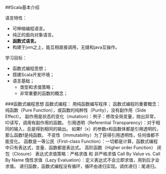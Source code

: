 ##Scala基本介绍

语言特性：

- 可伸缩编程语言。
- 纯正的面向对象语言。
- **函数式语言。**
- 构建于jvm之上，能互相直接调用，无缝和java互操作。

学习目标：

- 函数式编程思想；
- 搭建Scala开发环境；
- 语言基础；
	- 类型和求值策略；
 	- 非常重要的函数的概念；


###函数式编程思想
函数式编程：
用纯函数编写程序；
函数式编程的重要概念：纯函数（Pure Function），或函数的纯粹性（Purity），没有副作用（Side Effect）。
副作用是状态的变化（mutation）：例子：修改全局变量，抛出异常，IO读写，调用有副作用的函数。
引用透明（Referential Transparency）：对于相同的输入，总是得到相同的输出。
如果f（x）的参数x和函数体都是引用透明的，那么函数f是纯函数。
不变性（Immutability）为了获得引用透明性，任何值都不能变化。
函数是一等公民（First-class Function）：一切都是计算，函数式编程中只有表达式，变量、函数都是表达式。
高阶函数（Higher order Function）
闭包（Closure）
表达式求值策略：严格求值 和 非严格求值  Call By Value  vs.  Call By Name
惰性求值（Lazy Evaluation）：定义表达式不会立即求值，用到后才会求值。
递归函数，函数式编程没有循环，循环由递归实现。调优递归：尾递归。